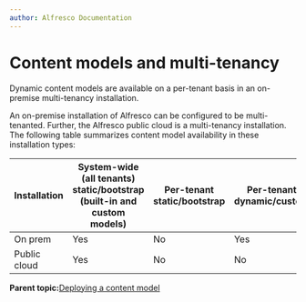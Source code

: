 ```yaml
---
author: Alfresco Documentation
---
```


# Content models and multi-tenancy

Dynamic content models are available on a per-tenant basis in an on-premise multi-tenancy installation.

An on-premise installation of Alfresco can be configured to be multi-tenanted. Further, the Alfresco public cloud is a multi-tenancy installation. The following table summarizes content model availability in these installation types:

|Installation|System-wide \(all tenants\) static/bootstrap \(built-in and custom models\)|Per-tenant static/bootstrap|Per-tenant dynamic/custom|
|------------|---------------------------------------------------------------------------|---------------------------|-------------------------|
|On prem|Yes|No|Yes|
|Public cloud|Yes|No|No|

**Parent topic:**[Deploying a content model](../concepts/content-model-deploy.md)

